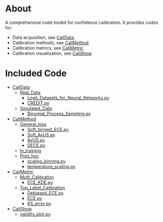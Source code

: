 # About
A comprehensive code toolkit for confidence calibration. It provides codes for:
 - Data acquisition, see [CaliData](https://github.com/NeuroDong/Confidence_Calibration/tree/main/Code%20Toolkit/CaliData).
 - Calibration methods, see [CaliMethod](https://github.com/NeuroDong/Confidence_Calibration/tree/main/Code%20Toolkit/CaliMethod).
 - Calibration metrics, see [CaliMetric](https://github.com/NeuroDong/Confidence_Calibration/tree/main/Code%20Toolkit/CaliMetric).
 - Calibration visualization, see [CaliShow](https://github.com/NeuroDong/Confidence_Calibration/tree/main/Code%20Toolkit/CaliShow).

# Included Code

 - [CaliData](https://github.com/NeuroDong/Confidence_Calibration/tree/main/Code%20Toolkit/CaliData)
   - [Real_Data](https://github.com/NeuroDong/Confidence_Calibration/tree/main/Code%20Toolkit/CaliData/Real_Data)
     - [Logit_Datasets_for_Neural_Networks.py](https://github.com/NeuroDong/Confidence_Calibration/tree/main/Code%20Toolkit/CaliData/Real_Data/Logit_Datasets_for_Neural_Networks.py)
     - [CREDIT.py](https://github.com/NeuroDong/Confidence_Calibration/tree/main/Code%20Toolkit/CaliData/Real_Data/CREDIT.py)
   - [Simulated_Data](https://github.com/NeuroDong/Confidence_Calibration/tree/main/Code%20Toolkit/CaliData/Simulated_Data)
     - [Binomial_Process_Sampling.py](https://github.com/NeuroDong/Confidence_Calibration/tree/main/Code%20Toolkit/CaliData/Simulated_Data/Binomial_Process_Sampling.py)
 - [CaliMethod](https://github.com/NeuroDong/Confidence_Calibration/tree/main/Code%20Toolkit/CaliMethod)
    - [General_loss](https://github.com/NeuroDong/Confidence_Calibration/tree/main/Code%20Toolkit/CaliMethod/General_loss)
      - [Soft_binned_ECE.py](https://github.com/NeuroDong/Confidence_Calibration/tree/main/Code%20Toolkit/CaliMethod/General_loss/Soft_binned_ECE.py)
      - [Soft_AvUS.py](https://github.com/NeuroDong/Confidence_Calibration/tree/main/Code%20Toolkit/CaliMethod/General_loss/Soft_AvUS.py)
      - [AvUS.py](https://github.com/NeuroDong/Confidence_Calibration/tree/main/Code%20Toolkit/CaliMethod/General_loss/AvUS.py)
      - [DECE.py](https://github.com/NeuroDong/Confidence_Calibration/tree/main/Code%20Toolkit/CaliMethod/General_loss/DECE.py)
    - [In_training](https://github.com/NeuroDong/Confidence_Calibration/tree/main/Code%20Toolkit/CaliMethod/In_training)
    - [Post_hoc](https://github.com/NeuroDong/Confidence_Calibration/tree/main/Code%20Toolkit/CaliMethod/Post_hoc)
      - [scaling_binning.py](https://github.com/NeuroDong/Confidence_Calibration/tree/main/Code%20Toolkit/CaliMethod/Post_hoc/scaling_binning.py)
      - [temperature_scaling.py](https://github.com/NeuroDong/Confidence_Calibration/tree/main/Code%20Toolkit/CaliMethod/temperature_scaling.py)
 - [CaliMetric](https://github.com/NeuroDong/Confidence_Calibration/tree/main/Code%20Toolkit/CaliMetric)
    - [Multi_Calibration](https://github.com/NeuroDong/Confidence_Calibration/tree/main/Code%20Toolkit/CaliMetric/Multi_Calibration)
      - [ECE_KDE.py](https://github.com/NeuroDong/Confidence_Calibration/tree/main/Code%20Toolkit/CaliMetric/Multi_Calibration/ECE_KDE.py)
    - [Top_Label_Calibration](https://github.com/NeuroDong/Confidence_Calibration/tree/main/Code%20Toolkit/CaliMetric/Top_Label_Calibration)
      - [Debiased_ECE.py](https://github.com/NeuroDong/Confidence_Calibration/tree/main/Code%20Toolkit/CaliMetric/Top_Label_Calibration/Debiased_ECE.py)
      - [ECE.py](https://github.com/NeuroDong/Confidence_Calibration/tree/main/Code%20Toolkit/CaliMetric/Top_Label_Calibration/ECE.py)
      - [KS_error.py](https://github.com/NeuroDong/Confidence_Calibration/tree/main/Code%20Toolkit/CaliMetric/Top_Label_Calibration/KS_error.py)
 - [CaliShow](https://github.com/NeuroDong/Confidence_Calibration/tree/main/Code%20Toolkit/CaliShow)
    - [validity_plot.py](https://github.com/NeuroDong/Confidence_Calibration/tree/main/Code%20Toolkit/CaliShow/validity_plot.py)